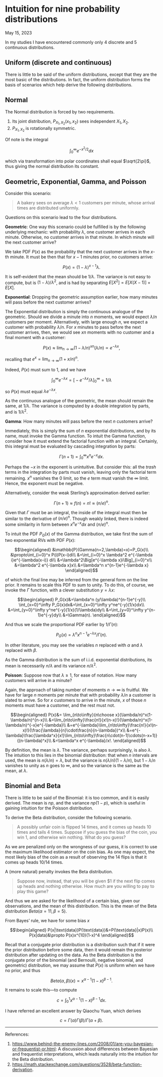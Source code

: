 <!-- emilia-snapshot-properties
Intuition for nine probability distributions
2023/05/15
utulek
emilia-snapshot-properties -->

# Intuition for nine probability distributions

May 15, 2023

In my studies I have encountered commonly only 4 discrete and 5 continuous distributions.

## Uniform (discrete and continuous)

There is little to be said of the uniform distributions, except that they are the most basic of the distributions. In fact, the uniform distribution forms the basis of scenarios which help derive the following distributions.

## Normal

The Normal distribution is forced by two requirements.

1. Its joint distribution, $P_{X_1,X_2}(x_1,x_2)$ sees independent $X_1,X_2$.
2. $P_{X_1,X_2}$ is rotationally symmetric.

Of note is the integral

$$\int_0^\infty e^{-x^2/2}dx$$

which via transformation into polar coordinates shall equal $\sqrt{2\pi}$, thus giving the normal distribution its constant.

## Geometric, Exponential, Gamma, and Poisson

Consider this scenario:

> A bakery sees on average $\lambda<1$ customers per minute, whose arrival times are distributed uniformly.

Questions on this scenario lead to the four distributions.

**Geometric**: One way this scenario could be fulfilled is by the following underlying mechanic: with probability $\lambda$, one customer arrives in each minute. Otherwise, no customer arrives in that minute. In which minute will the next customer arrive?

We take PDF $P(x)$ as the probability that the next customer arrives in the $x$-th minute. It must be then that for $x-1$ minutes prior, no customers arrive:

$$P(x)=(1-\lambda)^{x-1}\lambda.$$

It is self-evident that the mean should be $1/\lambda$. The variance is not easy to compute, but is $(1-\lambda)/\lambda^2$, and is had by separating $E[X^2]=E[X(X-1)]+E[X]$.

**Exponential**: Dropping the geometric assumption earlier, how many minutes will pass before the next customer arrives?

The Exponential distribution is simply the continuous analogue of the geometric. Should we divide a minute into $n$ moments, we would expect $\lambda/n$ customers per moment. Alternatively, with large enough $n$, we expect a customer with probability $\lambda/n$.
For $x$ minutes to pass before the next customer arrives, then, we would see $xn$ moments with no customer and a final moment with a customer:

$$P(x)\approx \lim_{n\to\infty}(1-\lambda/n)^{xn}(\lambda/n)\propto e^{-\lambda x},$$

recalling that $e^x=\lim_{n\to\infty}(1+x/n)^n$.

Indeed, $P(x)$ must sum to $1$, and we have

$$\int_0^\infty e^{-\lambda x}=\Big[-e^{-\lambda x}/\lambda\Big]_0^\infty=1/\lambda$$

so $P(x)$ must equal $\lambda e^{-\lambda x}$.

As the continuous analogue of the geometric, the mean should remain the same, at $1/\lambda$. The variance is computed by a double integration by parts, and is $1/\lambda^2$.

**Gamma**: How many minutes will pass before the next $n$ customers arrive?

Immediately, this is simply the sum of $n$ exponential distributions, and by its name, must invoke the Gamma function. To intuit the Gamma function, consider how it must extend the factorial function with an integral. Certainly, this integral must be evaluated by cascading integration by parts:

$$\Gamma(n+1)= \int_0^\infty x^ne^{-x} dx.$$

Perhaps the $-x$ in the exponent is unintuitive. But consider this: all the *trash* terms in the integration by parts must vanish, leaving only the factorial term remaining. $x^n$ vanishes the $0$ limit, so the $e$ term must vanish the $\infty$ limit. Hence, the exponent must be negative.

Alternatively, consider the weak Sterling’s approximation derived earlier:

$$\Gamma(n+1)\approx f(n)=n!\approx (n/e)^n.$$

Given that $\Gamma$ must be an integral, the inside of the integral must then be similar to the derivative of $(n/e)^n$. Though weakly linked, there is indeed some similarity in form between $x^ne^{-x}dx$ and $(n/e)^n$.

To intuit the PDF $P_G(x)$ of the Gamma distribution, we take first the sum of two exponential RVs with PDF $P(x)$:

$$\begin{aligned}
&\mathbb{P}(Gamma(n=2,\lambda)=x)=P_G(x)\\
&\propto\int_{i=0}^x P(i)P(x-i)di\\
&=\int_{i=0}^x \lambda^2 e^{-\lambda i}e^{-\lambda(x-i)} di\\
&=\lambda^2\Big[e^{-\lambda x}i\Big]_{i=0}^x\\
&=\lambda^2 e^{-\lambda x}x\\
&=\lambda^n x^{n-1}e^{-\lambda x}
\end{aligned}$$

of which the final line may be inferred from the general form on the line prior. It remains to scale this PDF to sum to unity. To do this, of course, we invoke the $\Gamma$ function, with a clever substitution $y=\lambda x$:

$$\begin{aligned}
P_G(x)&=\lambda^n (y/\lambda)^{n-1}e^{-y}\\
\int_{x=0}^\infty P_G(x)dx&=\int_{x=0}^\infty y^ne^{-y}(1/x)dx\\
&=\int_{y=0}^\infty y^ne^{-y}(1/x)(1/\lambda)dy\\
&=\int_{y=0}^\infty y^{n-1}e^{-y}dy\\
&=\Gamma(n).
\end{aligned}$$

And thus we scale the proportional PDF earlier by $1/\Gamma(n)$:

$$P_G(x)=\lambda^nx^{n-1}e^{-\lambda x}/\Gamma(n).$$

In other literature, you may see the variables $n$ replaced with $\alpha$ and $\lambda$ replaced with $\beta$.

As the Gamma distribution is the sum of i.i.d. exponential distributions, its mean is necessarily $n/\lambda$ and its variance $n/\lambda^2$.

**Poisson**: Suppose now that $\lambda \geq 1$, for ease of notation. How many customers will arrive in a minute?

Again, the approach of taking number of moments $n\to\infty$ is fruitful. We have for large $n$ moments per minute that with probability $\lambda/n$ a customer is slated to arrive. So for $x$ customers to arrive in the minute, $x$ of those $n$ moments must have a customer, and the rest must not.

$$\begin{aligned}
P(x)&= \lim_{n\to\infty}{n\choose x}(\lambda/n)^x(1-\lambda/n)^{n-x}\\
&=\lim_{n\to\infty}\frac{n!}{x!(n-x)!}(\lambda/n)^x(1-\lambda/n)^{-x}e^{-\lambda}\\
&=e^{-\lambda}\lim_{n\to\infty}\frac{n!}{x!(n-x)!}(\frac{\lambda}{n}\cdot\frac{n}{n-\lambda})^x\\
&=e^{-\lambda}\frac{\lambda^x}{x!}\lim_{n\to\infty}\frac{n\cdot(n-1)\cdots(n-x+1)}{(n-\lambda)^x}\\
&=\lambda^x e^{-\lambda}/x!.
\end{aligned}$$

By definition, the mean is $\lambda$. The variance, perhaps surprisingly, is also $\lambda$. The intuition to this lies in the binomial distribution: that when $n$ intervals are used, the mean is $n(\lambda/n)=\lambda$, but the variance is $n(\lambda/n)(1-\lambda/n)$, but $1-\lambda/n$ vanishes to unity as $n$ goes to $\infty$, and so the variance is the same as the mean, at $\lambda$.

## Binomial and Beta

There is little to be said of the Binomial: it is too common, and it is easily derived. The mean is $np$, and the variance $np(1-p)$, which is useful in gaining intuition for the Poisson distribution.

To derive the Beta distribution, consider the following scenario.

> A possibly unfair coin is flipped $14$ times, and it comes up heads $10$ times and tails $4$ times. Suppose if you guess the bias of the coin, you win $1$, and otherwise win nothing. What do you guess?

As we are penalized only on the wrongness of our guess, it is correct to use the maximum likelihood estimator on the coin bias. As one may expect, the most likely bias of the coin as a result of observing the $14$ flips is that it comes up heads $10/14$ times.

A (more natural) penalty invokes the Beta distribution.

> Suppose now, instead, that you will be given $1 if the next flip comes up heads and nothing otherwise. How much are you willing to pay to play this game?

And thus we are asked for the likelihood of a certain bias, given our observations, and the mean of this distribution. This is the mean of the Beta distribution $Beta(\alpha=11,\beta=5)$.

From Bayes’ rule, we have for some bias $x$

$$\begin{aligned}
P(x|\text{data})P(\text{data})&=P(\text{data}|x)P(x)\\
P(x|data)&\propto P(x)x^{10}(1-x)^4
\end{aligned}$$

Recall that a conjugate prior distribution is a distribution such that if it were the prior distribution before some data, then it would remain the posterior distribution after updating on the data. As the Beta distribution is the conjugate prior of the binomial (and Bernoulli, negative binomial, and geometric) distribution, we may assume that $P(x)$ is uniform when we have no prior, and thus

$$Beta(\alpha, \beta)(x)\propto x^{\alpha-1}(1-x)^{\beta-1}.$$

It remains to scale this—to compute

$$c=\int_0^1 x^{\alpha-1}(1-x)^{\beta-1}dx.$$

I have referred an excellent answer by Qiaochu Yuan, which derives

$$c=\Gamma(\alpha)\Gamma(\beta)/\Gamma(\alpha+\beta).$$

---

References:

1. <https://www.behind-the-enemy-lines.com/2008/01/are-you-bayesian-or-frequentist-or.html>: A discussion about differences between Bayesian and frequentist interpretations, which leads naturally into the intuition for the Beta distribution.
2. <https://math.stackexchange.com/questions/3528/beta-function-derivation>.
